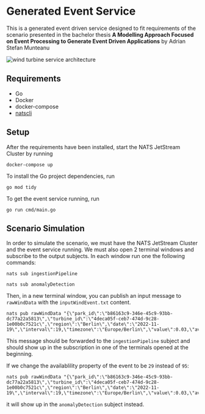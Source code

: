 # Generated Event Service

This is a generated event driven service designed to fit requirements of the scenario presented in the bachelor thesis 
**A Modelling Approach Focused on Event Processing to Generate Event Driven Applications** by Adrian Stefan Munteanu

![wind turbine service architecture](https://user-images.githubusercontent.com/23280777/224533389-cb7769d5-e292-476b-b214-e78f8bf1d67a.svg)

## Requirements
- Go
- Docker
- docker-compose
- [natscli](https://github.com/nats-io/natscli)

## Setup
After the requirements have been installed, start the NATS JetStream Cluster by running

```
docker-compose up
```

To install the Go project dependencies, run

```
go mod tidy
```

To get the event service running, run

```
go run cmd/main.go
```

## Scenario Simulation
In order to simulate the scenario, we must have the NATS JetStream Cluster and the event service running.
We must also open 2 terminal windows and subscribe to the output subjects. In each window run one the following commands: 

```
nats sub ingestionPipeline
```

```
nats sub anomalyDetection
```

Then, in a new terminal window, you can publish an input message to `rawWindData` with the `inputWindEvent.txt` content.

```
nats pub rawWindData "{\"park_id\":\"b86163c9-346e-45c9-93bb-dc77a22a5813\",\"turbine_id\":\"4deca05f-ceb7-474d-9c28-1e00b0c7521c\",\"region\":\"Berlin\",\"date\":\"2022-11-19\",\"interval\":19,\"timezone\":\"Europe/Berlin\",\"value\":0.03,\"availability\":95}"
```

This message should be forwarded to the `ingestionPipeline` subject and should show up in the subscription in one of the terminals opened at the beginning.

If we change the availablility property of the event to be `29` instead of `95`:

```
nats pub rawWindData "{\"park_id\":\"b86163c9-346e-45c9-93bb-dc77a22a5813\",\"turbine_id\":\"4deca05f-ceb7-474d-9c28-1e00b0c7521c\",\"region\":\"Berlin\",\"date\":\"2022-11-19\",\"interval\":19,\"timezone\":\"Europe/Berlin\",\"value\":0.03,\"availability\":29}"
```
it will show up in the `anomalyDetection` subject instead.
